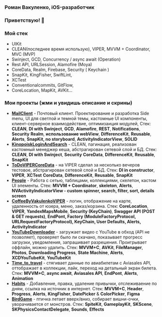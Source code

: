 ### Роман Вакуленко, iOS-разработчик
### Приветствую! 👋 

### Мой стек

* UIKit
* CLEAN(последнее время использую), VIPER, MVVM + Coordinator, MVC (MVP)
* Swinject, GCD, Concurrency / async await (Operation)
* Rest API, URLSession, Alamofire (Moya)
* CoreData, Realm, Firebase, Security ( Keychain )
* SnapKit, KingFisher, SwiftLint,
* XCTest
* Сonventionalcommits, GitFlow,
* CoreLocation, MapKit, AVKit...

### Мои проекты (жми и увидишь описание и скрины)
* [**MailClient**](https://github.com/RomanVakulenko/MailClient) - Почтовый клиент. Проектирование и разработка Side menu, UI для светлой и темной темы, кастомные UI компоненты, клиент-серверное взаимодействие, оптимизаиция модулей, Стек: **CLEAN**, **DI with Swinject**, **GCD**, **Alamofire**, **REST**, **Notifications**, **Security** **Realm**, **использование webView**, **DifferenceKit**, **Reusable**, **Alerts**,  **SnapKit, no storyboard**, **ActivityIndicatorView**, **SOLID**
* [**KinopoiskLoginAndSearch**](https://github.com/RomanVakulenko/KinopoiskLoginAndSearch) - CLEAN, пагинация, реализован кастомный менеджер кеша, абстрагирован сетевой слой и БД. Стек: **CLEAN**, **DI with Swinject**, **Security** **CoreData**, **DifferenceKit**, **Reusable**, **SnapKit**
* [**ToDoVIPERCoreData**](https://github.com/RomanVakulenko/ToDoVIPERCoreData) - на VIPER сделал за несколько вечеров тестовое, абстрагирован сетевой слой и БД. Стек: **DI in constructor**, **VIPER**, **XCTest** **CoreData**, **DifferenceKit**, **Reusable**, **SnapKit**
* [**People**](https://github.com/RomanVakulenko/People) - Работа с сетью, таблицами, коллекциями, скелетон, кастом UI элементы. Стек: **MVVM + Coordinator**, **skeleton**, **Alerts**, **NVActivityIndicatorView - custom spinner, search, filter, sort, details screen**  
* [**CoffeeByVakulenkoVIPER**](https://github.com/RomanVakulenko/CoffeeByVakulenkoVIPER) - логин, отображение на карте, удаленность от юзера, меню, заказ/корзина. Стек: **CoreLocation**, **VIPER**, **YandexMapsMobile**, **Security (KeyChain)**, **Swagger API (POST & GET requests)**, **EndPont, Factory (ModuleFactoryProtocol, URLRequestFactoryProtocol), KeyChain, User Defaults, Alerts, ActivityIndicator**
* [**YouTubeDownloader**](https://github.com/RomanVakulenko/YouTubeDownloader) - загружает видео с YouTube в обход (API не позволяет), проверяет было ли скачано, показывает прогресс загрузки, уведомления, запрашивает разрешения. Проигрывает оффлайн, можно удалить. Стек:  **MVVM+С**, **AVKit**, **FileManager**, **Photos**, **Downloading Progress**, **State Machine**, **Alerts**, **XCDYouTubeKit**, **YouTubeKit** 
* [**Time_to_travel**](https://github.com/RomanVakulenko/Time_to_travel) - стягивает данные по авиабилетам с Aviasales API, оттображает в коллекции, лайк, переход на детальный экран билета. Стек: **MVVM+C**, **async await**, **Aviasales API**, **EndPont**, **Alerts**, **Animation**
* [**Habits**](https://github.com/RomanVakulenko/Habits) - Добавление, правка, удаление привычки, отслеживаение по дням, ссылка на источник в интернет. Стек: **MVVM+C**, **Header**, **Progress**, **Alerts**, **KingFisher**, **DatePicker** & **ColorPicker**, **Figma**
* [**BirdGame**](https://github.com/RomanVakulenko/BirdGame) - птичка летает вверх/вниз, собирает вишни-очки, уворачивается от монстров. Стек: **SpiteKit**, **GameplayKit**, **SKScene**, **SKPhysicsContactDelegate**, **Sounds**, **Effects**
